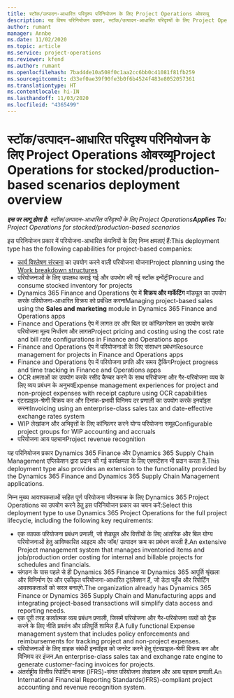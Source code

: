 ```yaml
---
title: स्टॉक/उत्पादन-आधारित परिदृश्य परिनियोजन के लिए Project Operations ओवरव्यू
description: यह विषय परिनियोजन प्रकार, स्टॉक/उत्पादन-आधारित परिदृश्यों के लिए Project Operations के बारे में जानकारी प्रदान करता है.
author: rumant
manager: Annbe
ms.date: 11/02/2020
ms.topic: article
ms.service: project-operations
ms.reviewer: kfend
ms.author: rumant
ms.openlocfilehash: 7bad4de10a508f0c1aa2cc6bb0c41081f81fb259
ms.sourcegitcommit: d33ef0ae39f90fe3b0f6b4524f483e8052057361
ms.translationtype: HT
ms.contentlocale: hi-IN
ms.lasthandoff: 11/03/2020
ms.locfileid: "4365499"
---
```

# <a name="project-operations-for-stockedproduction-based-scenarios-deployment-overview"></a><span data-ttu-id="43188-103">स्टॉक/उत्पादन-आधारित परिदृश्य परिनियोजन के लिए Project Operations ओवरव्यू</span><span class="sxs-lookup"><span data-stu-id="43188-103">Project Operations for stocked/production-based scenarios deployment overview</span></span>

<span data-ttu-id="43188-104">_**इस पर लागू होता है:** स्टॉक/उत्पादन-आधारित परिदृश्यों के लिए Project Operations_</span><span class="sxs-lookup"><span data-stu-id="43188-104">_**Applies To:** Project Operations for stocked/production-based scenarios_</span></span>


<span data-ttu-id="43188-105">इस परिनियोजन प्रकार में परियोजना-आधारित कंपनियों के लिए निम्न क्षमताएं हैं:</span><span class="sxs-lookup"><span data-stu-id="43188-105">This deployment type has the following capabilities for project-based companies:</span></span>

- <span data-ttu-id="43188-106">[कार्य विश्लेषण संरचना](work-breakdown-structures.md) का उपयोग करने वाली परियोजना योजना</span><span class="sxs-lookup"><span data-stu-id="43188-106">Project planning using the [Work breakdown structures](work-breakdown-structures.md)</span></span>
- <span data-ttu-id="43188-107">परियोजनाओं के लिए उपलब्ध कराई गई और उपभोग की गई स्टॉक इन्वेंट्री</span><span class="sxs-lookup"><span data-stu-id="43188-107">Procure and consume stocked inventory for projects</span></span>
- <span data-ttu-id="43188-108">Dynamics 365 Finance and Operations ऐप में **विक्रय और मार्केटिंग** मॉड्यूल का उपयोग करके परियोजना-आधारित विक्रय को प्रबंधित करना</span><span class="sxs-lookup"><span data-stu-id="43188-108">Managing project-based sales using the **Sales and marketing** module in Dynamics 365 Finance and Operations apps</span></span>
- <span data-ttu-id="43188-109">Finance and Operations ऐप में लागत दर और बिल दर कॉन्फ़िगरेशन का उपयोग करके परियोजना मूल्य निर्धारण और लागत</span><span class="sxs-lookup"><span data-stu-id="43188-109">Project pricing and costing using the cost rate and bill rate configurations in Finance and Operations apps</span></span>
- <span data-ttu-id="43188-110">Finance and Operations ऐप में परियोजनाओं के लिए संसाधन प्रबंधन</span><span class="sxs-lookup"><span data-stu-id="43188-110">Resource management for projects in Finance and Operations apps</span></span>
- <span data-ttu-id="43188-111">Finance and Operations ऐप में परियोजना प्रगति और समय ट्रैकिंग</span><span class="sxs-lookup"><span data-stu-id="43188-111">Project progress and time tracking in Finance and Operations apps</span></span>
- <span data-ttu-id="43188-112">OCR क्षमताओं का उपयोग करके रसीद कैप्चर करने के साथ परियोजना और गैर-परियोजना व्यय के लिए व्यय प्रबंधन के अनुभव</span><span class="sxs-lookup"><span data-stu-id="43188-112">Expense management experiences for project and non-project expenses with receipt capture using OCR capabilities</span></span>
- <span data-ttu-id="43188-113">एंटरप्राइज़-श्रेणी विक्रय कर और दिनांक-प्रभावी विनिमय दर प्रणाली का उपयोग करके इनवॉइस करना</span><span class="sxs-lookup"><span data-stu-id="43188-113">Invoicing using an enterprise-class sales tax and date-effective exchange rates system</span></span>
- <span data-ttu-id="43188-114">WIP लेखांकन और अभिवृत्तों के लिए कॉन्फ़िगर करने योग्य परियोजना समूह</span><span class="sxs-lookup"><span data-stu-id="43188-114">Configurable project groups for WIP accounting and accruals</span></span>
- <span data-ttu-id="43188-115">परियोजना आय पहचान</span><span class="sxs-lookup"><span data-stu-id="43188-115">Project revenue recognition</span></span>

<span data-ttu-id="43188-116">यह परिनियोजन प्रकार Dynamics 365 Finance और Dynamics 365 Supply Chain Management एप्लिकेशन द्वारा प्रदान की गई कार्यक्षमता के लिए एक्सटेंशन भी प्रदान करता है.</span><span class="sxs-lookup"><span data-stu-id="43188-116">This deployment type also provides an extension to the functionality provided by the Dynamics 365 Finance and Dynamics 365 Supply Chain Management applications.</span></span>

<span data-ttu-id="43188-117">निम्न मुख्य आवश्यकताओं सहित पूर्ण परियोजना जीवनचक्र के लिए Dynamics 365 Project Operations का उपयोग करने हेतु इस परिनियोजन प्रकार का चयन करें:</span><span class="sxs-lookup"><span data-stu-id="43188-117">Select this deployment type to use Dynamics 365 Project Operations for the full project lifecycle, including the following key requirements:</span></span>

- <span data-ttu-id="43188-118">एक व्यापक परियोजना प्रबंधन प्रणाली, जो शेड्यूल और वित्तीयों के लिए आंतरिक और बिल योग्य परियोजनाओं हेतु आविष्कारित आइटम और जॉब/ उत्पादन क्रम का प्रबंधन करती है.</span><span class="sxs-lookup"><span data-stu-id="43188-118">An extensive Project management system that manages inventoried items and job/production order costing for internal and billable projects for schedules and financials.</span></span>
- <span data-ttu-id="43188-119">संगठन के पास पहले से ही Dynamics 365 Finance या Dynamics 365 आपूर्ति श्रृंखला और विनिर्माण ऐप और एकीकृत परियोजना-आधारित ट्रांज़ैक्शन हैं, जो डेटा पहुँच और रिपोर्टिंग आवश्यकताओं को सरल बनाएंगे.</span><span class="sxs-lookup"><span data-stu-id="43188-119">The organization already has Dynamics 365 Finance or Dynamics 365 Supply Chain and Manufacturing apps and integrating project-based transactions will simplify data access and reporting needs.</span></span>
- <span data-ttu-id="43188-120">एक पूरी तरह कार्यात्मक व्यय प्रबंधन प्रणाली, जिसमें परियोजना और गैर-परियोजना व्ययों को ट्रैक करने के लिए नीति प्रवर्तन और प्रतिपूर्ति शामिल हैं.</span><span class="sxs-lookup"><span data-stu-id="43188-120">A fully functional Expense management system that includes policy enforcements and reimbursements for tracking project and non-project expenses.</span></span>
- <span data-ttu-id="43188-121">परियोजनाओं के लिए ग्राहक संबंधी इनवॉइस को जनरेट करने हेतु एंटरप्राइज़-श्रेणी विक्रय कर और विनिमय दर इंजन.</span><span class="sxs-lookup"><span data-stu-id="43188-121">An enterprise-class sales tax and exchange rate engine to generate customer-facing invoices for projects.</span></span>
- <span data-ttu-id="43188-122">अंतर्राष्ट्रीय वित्तीय रिपोर्टिंग मानक (IFRS)-संगत परियोजना लेखांकन और आय पहचान प्रणाली.</span><span class="sxs-lookup"><span data-stu-id="43188-122">An International Financial Reporting Standards(IFRS)-compliant project accounting and revenue recognition system.</span></span>

